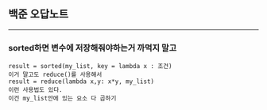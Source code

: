 ## 백준 오답노트
----
### sorted하면 변수에 저장해줘야하는거 까먹지 말고

```
result = sorted(my_list, key = lambda x : 조건)
이거 말고도 reduce()를 사용해서
result = reduce(lambda x,y: x*y, my_list)
이런 사용법도 있다.
이건 my_list안에 있는 요소 다 곱하기
```